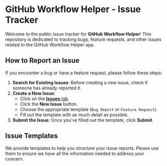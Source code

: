 # GitHub Workflow Helper - Issue Tracker

Welcome to the public issue tracker for **GitHub Workflow Helper**! This repository is dedicated to tracking bugs, feature requests, and other issues related to the GitHub Workflow Helper app.

## How to Report an Issue

If you encounter a bug or have a feature request, please follow these steps:

1. **Search for Existing Issues**: Before creating a new issue, check if someone has already reported it.
2. **Create a New Issue**:
   - Click on the [**Issues** tab](https://github.com/uncodelab/github-workflow-helper-issues/issues).
   - Click the **New Issue** button.
   - Choose the appropriate template (`Bug Report` or `Feature Request`).
   - Fill out the template with as much detail as possible.
3. **Submit the Issue**: Once you’ve filled out the template, click **Submit**.

## Issue Templates

We provide templates to help you structure your issue reports. Please use them to ensure we have all the information needed to address your concern.
